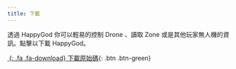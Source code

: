 ```yaml
---
title: 下載
---
```


透過 HappyGod 你可以輕易的控制 Drone 、讀取 Zone 或是其他玩家無人機的資訊。點擊以下載 HappyGod。

[*&nbsp;*{: .fa .fa-download} 下載原始碼](https://github.com/AlaRduTP/GOD/archive/master.zip){: .btn .btn-green}
